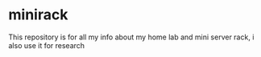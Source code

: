 # minirack
This repository is for all my info about my home lab and mini server rack, i also use it for research
